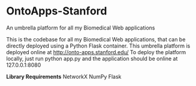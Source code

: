 # OntoApps-Stanford
An umbrella platform for all my Biomedical Web applications

This is the codebase for all my Biomedical Web applications, that can be directly deployed using a Python Flask container. 
This umbrella platform is deployed online at http://onto-apps.stanford.edu/
To deploy the platform locally, just run python app.py and the application should be online at 127.0.0.1:8080

**Library Requirements**
NetworkX
NumPy
Flask